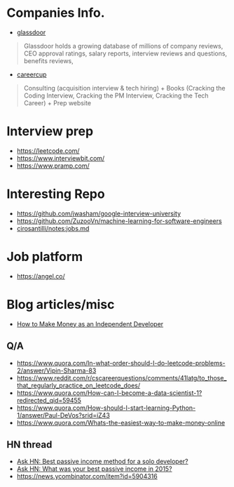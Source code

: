 # Companies Info.
* [glassdoor](https://www.glassdoor.com/index.htm)

>Glassdoor holds a growing database of millions of company reviews, CEO approval ratings, 
>salary reports, interview reviews and questions, benefits reviews,

* [careercup](https://careercup.com/)

>Consulting (acquisition interview & tech hiring) + Books (Cracking the Coding Interview, 
>Cracking the PM Interview, Cracking the Tech Career) + Prep website

# Interview prep
* https://leetcode.com/
* https://www.interviewbit.com/
* https://www.pramp.com/

# Interesting Repo
* https://github.com/jwasham/google-interview-university
* https://github.com/ZuzooVn/machine-learning-for-software-engineers
* [cirosantilli/notes:jobs.md](https://github.com/cirosantilli/notes/blob/master/jobs.md)

# Job platform
* https://angel.co/

# Blog articles/misc
* [How to Make Money as an Independent Developer](http://wern-ancheta.com/blog/2016/09/19/how-to-make-money-as-a-an-indie-developer/)

## Q/A
* https://www.quora.com/In-what-order-should-I-do-leetcode-problems-2/answer/Vipin-Sharma-83
* https://www.reddit.com/r/cscareerquestions/comments/41latg/to_those_that_regularly_practice_on_leetcode_does/
* https://www.quora.com/How-can-I-become-a-data-scientist-1?redirected_qid=59455
* https://www.quora.com/How-should-I-start-learning-Python-1/answer/Paul-DeVos?srid=iZ43
* https://www.quora.com/Whats-the-easiest-way-to-make-money-online

## HN thread 
* [Ask HN: Best passive income method for a solo developer?](https://news.ycombinator.com/item?id=12318449)
* [Ask HN: What was your best passive income in 2015?](https://news.ycombinator.com/item?id=10726489)
* https://news.ycombinator.com/item?id=5904316

